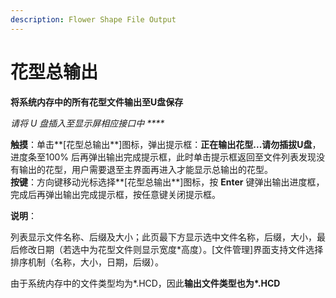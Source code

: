 ```yaml
---
description: Flower Shape File Output
---
```


# 花型总输出

**将系统内存中的所有花型文件输出至U盘保存**

_请将 U 盘插入至显示屏相应接口中 ****_

**触摸**：单击**\[花型总输出**\]图标，弹出提示框：**正在输出花型...请勿插拔U盘**，进度条至100% 后再弹出输出完成提示框，此时单击提示框返回至文件列表发现没有输出的花型，用户需要退至主界面再进入才能显示总输出的花型。  
**按键**：方向键移动光标选择**\[花型总输出**\]图标，按 **Enter** 键弹出输出进度框，完成后再弹出输出完成提示框，按任意键关闭提示框。

**说明**：

列表显示文件名称、后缀及大小；此页最下方显示选中文件名称，后缀，大小，最后修改日期（若选中为花型文件则显示宽度\*高度）。\[文件管理\]界面支持文件选择排序机制（名称，大小，日期，后缀）。

由于系统内存中的文件类型均为\*.HCD，因此**输出文件类型也为\*.HCD**




